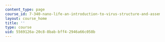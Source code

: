 ```yaml
---
content_type: page
course_id: 7-340-nano-life-an-introduction-to-virus-structure-and-assembly-fall-2005
layout: course_home
title: ''
type: course
uid: 5569126a-20c8-8bab-bff4-2946a66c058b
---
```

